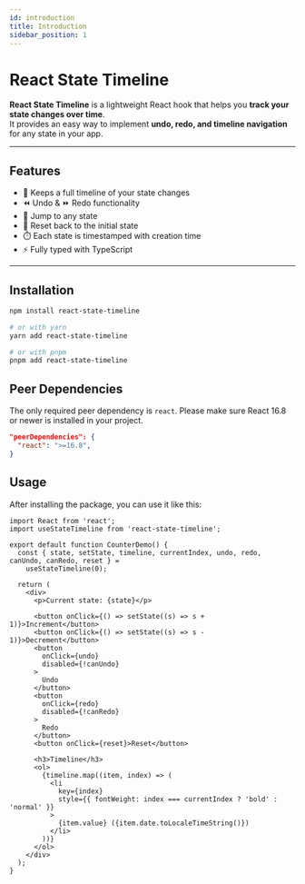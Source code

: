 ```yaml
---
id: introduction
title: Introduction
sidebar_position: 1
---
```


# React State Timeline

**React State Timeline** is a lightweight React hook that helps you **track your state changes over time**.  
It provides an easy way to implement **undo, redo, and timeline navigation** for any state in your app.

---

## Features

- 📜 Keeps a full timeline of your state changes
- ⏪ Undo & ⏩ Redo functionality
- 🎯 Jump to any state
- 🔄 Reset back to the initial state
- ⏱️ Each state is timestamped with creation time
- ⚡ Fully typed with TypeScript

---

## Installation

```bash
npm install react-state-timeline

# or with yarn
yarn add react-state-timeline

# or with pnpm
pnpm add react-state-timeline
```

## Peer Dependencies

The only required peer dependency is `react`. Please make sure React 16.8 or newer is installed in your project.

```json
"peerDependencies": {
  "react": ">=16.8",
}
```

## Usage

After installing the package, you can use it like this:

```tsx
import React from 'react';
import useStateTimeline from 'react-state-timeline';

export default function CounterDemo() {
  const { state, setState, timeline, currentIndex, undo, redo, canUndo, canRedo, reset } =
    useStateTimeline(0);

  return (
    <div>
      <p>Current state: {state}</p>

      <button onClick={() => setState((s) => s + 1)}>Increment</button>
      <button onClick={() => setState((s) => s - 1)}>Decrement</button>
      <button
        onClick={undo}
        disabled={!canUndo}
      >
        Undo
      </button>
      <button
        onClick={redo}
        disabled={!canRedo}
      >
        Redo
      </button>
      <button onClick={reset}>Reset</button>

      <h3>Timeline</h3>
      <ol>
        {timeline.map((item, index) => (
          <li
            key={index}
            style={{ fontWeight: index === currentIndex ? 'bold' : 'normal' }}
          >
            {item.value} ({item.date.toLocaleTimeString()})
          </li>
        ))}
      </ol>
    </div>
  );
}
```
